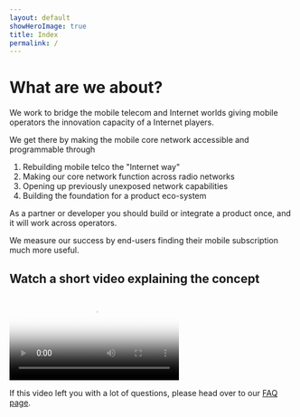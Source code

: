 ```yaml
---
layout: default
showHeroImage: true
title: Index
permalink: /
---
```


# What are we about?

We work to bridge the mobile telecom and Internet worlds giving mobile operators the innovation capacity of a Internet players. 

We get there by making the mobile core network accessible and programmable through 
1. Rebuilding mobile telco the "Internet way" 
2. Making our core network function across radio networks
3. Opening up previously unexposed network capabilities
4. Building the foundation for a product eco-system

As a partner or developer you should build or integrate a product once, and it will work across operators.

We measure our success by end-users finding their mobile subscription much more useful.

## Watch a short video explaining the concept
<div class="video-border">
    <video controls poster="/img/video-poster.jpg">
    <source src="/video/promo.mp4" type="video/mp4">
        Your browser does not support HTML5 video players.
    </video>
</div>

If this video left you with a lot of questions, please head over to our [FAQ page](/faq).
